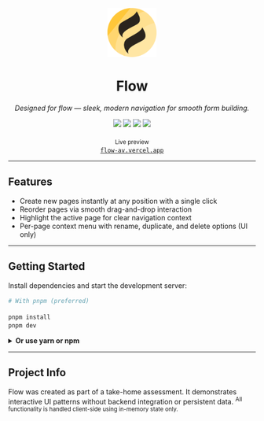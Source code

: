 <p align="center">
  <img src="public/flow.svg" width="100" alt="Flow logo" />
</p>

<h1 align="center">Flow</h1>
<p align="center"><em>Designed for flow — sleek, modern navigation for smooth form building.</em></p>

<p align="center">
  <img src="https://img.shields.io/badge/Next.js-000000?style=for-the-badge&logo=next.js&logoColor=white" />
  <img src="https://img.shields.io/badge/TypeScript-3178C6?style=for-the-badge&logo=typescript&logoColor=white" />
  <img src="https://img.shields.io/badge/Tailwind_CSS-38B2AC?style=for-the-badge&logo=tailwind-css&logoColor=white" />
  <img src="https://img.shields.io/badge/Deployed-Vercel-000?style=for-the-badge&logo=vercel&logoColor=white" />
</p>

<p align="center">
  <sub>Live preview</sub>
  <br />
  <a href="https://flow-av.vercel.app" target="_blank"><code>flow-av.vercel.app</code></a>
</p>

---

## Features

- Create new pages instantly at any position with a single click
- Reorder pages via smooth drag-and-drop interaction
- Highlight the active page for clear navigation context
- Per-page context menu with rename, duplicate, and delete options (UI only)

---

## Getting Started

Install dependencies and start the development server:

```bash
# With pnpm (preferred)

pnpm install
pnpm dev
```

<details>
  <summary><strong>Or use yarn or npm</strong></summary>

  <br>

  <pre>
  <code>
  # With yarn
  yarn install
  yarn dev

  # With npm
  npm install
  npm run dev
  </code>
  </pre>

</details>

---

## Project Info

Flow was created as part of a take-home assessment.
It demonstrates interactive UI patterns without backend integration or persistent data.
<sup>All functionality is handled client-side using in-memory state only.</sup>
